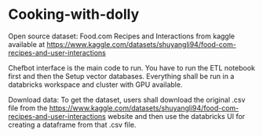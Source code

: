 # Cooking-with-dolly
Open source dataset: Food.com Recipes and Interactions from kaggle available at https://www.kaggle.com/datasets/shuyangli94/food-com-recipes-and-user-interactions

Chefbot interface is the main code to run. You have to run the ETL notebook first and then the Setup vector databases. Everything shall be run in a databricks workspace and cluster with GPU available.

Download data:
To get the dataset, users shall download the original .csv file from the https://www.kaggle.com/datasets/shuyangli94/food-com-recipes-and-user-interactions website and then use the databricks UI for creating a dataframe from that .csv file.
